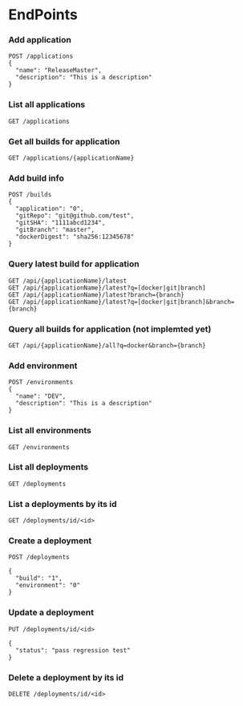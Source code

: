 # EndPoints

### Add application

```
POST /applications 
{
  "name": "ReleaseMaster",
  "description": "This is a description"
}
```


### List all applications

```
GET /applications
```

### Get all builds for application

```
GET /applications/{applicationName}
```

### Add build info

```
POST /builds
{
  "application": "0",
  "gitRepo": "git@github.com/test",
  "gitSHA": "1111abcd1234",
  "gitBranch": "master",
  "dockerDigest": "sha256:12345678"
}
```


### Query latest build for application

```
GET /api/{applicationName}/latest
GET /api/{applicationName}/latest?q=[docker|git|branch]
GET /api/{applicationName}/latest?branch={branch}
GET /api/{applicationName}/latest?q=[docker|git|branch]&branch={branch}
```


### Query all builds for application (not implemted yet)

```
GET /api/{applicationName}/all?q=docker&branch={branch}
```


### Add environment

```
POST /environments 
{
  "name": "DEV",
  "description": "This is a description"
}
```


### List all environments

```
GET /environments
```


### List all deployments

```
GET /deployments
```

### List a deployments by its id

```
GET /deployments/id/<id>
```

### Create a deployment

```
POST /deployments

{
  "build": "1",
  "environment": "0"
}
```

### Update a deployment

```
PUT /deployments/id/<id>

{
  "status": "pass regression test"
}
```

###  Delete a deployment by its id

``` 
DELETE /deployments/id/<id>
```
